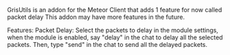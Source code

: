 GrisUtils is an addon for the Meteor Client that adds 1 feature for now called packet delay
This addon may have more features in the future.

Features:
    Packet Delay:
            Select the packets to delay in the module settings, when the module is enabled, say "delay" in the chat to delay all the selected packets.
            Then, type "send" in the chat to send all the delayed packets.
